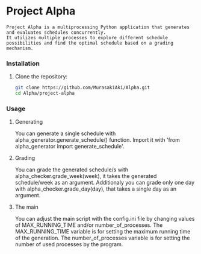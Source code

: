 # Project Alpha

    Project Alpha is a multiprocessing Python application that generates and evaluates schedules concurrently.
    It utilizes multiple processes to explore different schedule possibilities and find the optimal schedule based on a grading mechanism.

### Installation

1. Clone the repository:

   ```bash
   git clone https://github.com/MurasakiAki/Alpha.git
   cd Alpha/project-alpha

### Usage

1. Generating

    You can generate a single schedule with alpha_generator.generate_schedule() function.
    Import it with 'from alpha_generator import generate_schedule'.

2. Grading

    You can grade the generated schedule/s with alpha_checker.grade_week(week), it takes the generated schedule/week as an argument.
    Additionaly you can grade only one day with alpha_checker.grade_day(day), that takes a single day as an argument.

3. The main

    You can adjust the main script with the config.ini file by changing values of MAX_RUNNING_TIME and/or number_of_processes.
    The MAX_RUNNING_TIME variable is for setting the maximum running time of the generation.
    The number_of_processes variable is for setting the number of used processes by the program.

